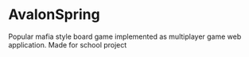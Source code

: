 # AvalonSpring

Popular mafia style board game implemented as multiplayer game web application. Made for school project
